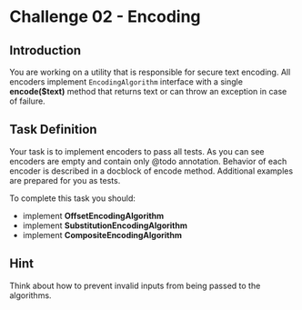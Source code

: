 # Challenge 02 - Encoding

## Introduction
You are working on a utility that is responsible for secure text encoding. All encoders implement `EncodingAlgorithm` interface with a single **encode($text)** method that returns text or can throw an exception in case of failure.

## Task Definition
Your task is to implement encoders to pass all tests. As you can see encoders are empty and contain only @todo annotation. Behavior of each encoder is described in a docblock of encode method. Additional examples are prepared for you as tests.

To complete this task you should:

- implement **OffsetEncodingAlgorithm**
- implement **SubstitutionEncodingAlgorithm**
- implement **CompositeEncodingAlgorithm**

## Hint
Think about how to prevent invalid inputs from being passed to the algorithms.
